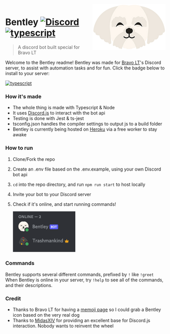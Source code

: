 <img src="repoResources/icon.png" align="right" />

# Bentley [![Discord](https://img.shields.io/discord/844365328574054420.svg?label=&logo=discord&logoColor=ffffff&color=7389D8&labelColor=6A7EC2)](https://discord.gg/84eWHK26CU) [![typescript](https://img.shields.io/badge/made%20with-typescript-blue)](https://img.shields.io/badge/made%20with-typescript-blue)

> A discord bot built special for Bravo LT

Welcome to the Bentley readme! Bentley was made for [Bravo LT](https://www.bravolt.com/)'s Discord server, to assist with automation tasks and for fun. Click the badge below to install to your server:

[![typescript](https://img.shields.io/badge/Click%20Me-To%20Install%20Bot-9cf)](https://discord.com/api/oauth2/authorize?client_id=876206083461505025&permissions=8&scope=bot)

### How it's made

- The whole thing is made with Typescript & Node
- It uses [Discord.js](https://discord.js.org/#/) to interact with the bot api
- Testing is done with Jest & ts-jest
- tsconfig.json handles the compiler settings to output js to a build folder
- Bentley is currently being hosted on [Heroku](https://www.heroku.com/) via a free worker to stay awake

### How to run

1. Clone/Fork the repo
2. Create an .env file based on the .env.example, using your own Discord bot api
3. `cd` into the repo directory, and run `npm run start` to host locally
4. Invite your bot to your Discord server
5. Check if it's online, and start running commands!

   <img src="repoResources/onlineScreenshot.png" />

### Commands

Bentley supports several different commands, prefixed by `!` like `!greet`
When Bentley is online in your server, try `!help` to see all of the commands, and their descriptions.

### Credit

- Thanks to Bravo LT for having a [memoji page](https://www.bravolt.com/about-us) so I could grab a Bentley icon based on the very real dog
- Thanks to [MidasXIV](https://github.com/MidasXIV) for providing an excellent base for Discord.js interaction. Nobody wants to reinvent the wheel
